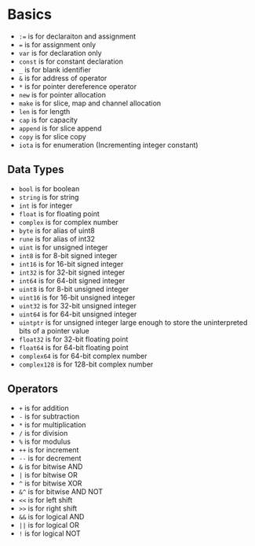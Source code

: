 # Basics

* ```:=``` is for declaraiton and assignment
* ```=``` is for assignment only
* ```var``` is for declaration only
* ```const``` is for constant declaration
* ```_``` is for blank identifier
* ```&``` is for address of operator
* ```*``` is for pointer dereference operator
* ```new``` is for pointer allocation
* ```make``` is for slice, map and channel allocation
* ```len``` is for length
* ```cap``` is for capacity
* ```append``` is for slice append
* ```copy``` is for slice copy
* `iota` is for enumeration (Incrementing integer constant)

## Data Types

* ```bool``` is for boolean
* ```string``` is for string
* ```int``` is for integer
* ```float``` is for floating point
* ```complex``` is for complex number
* ```byte``` is for alias of uint8
* ```rune``` is for alias of int32
* ```uint``` is for unsigned integer
* ```int8``` is for 8-bit signed integer
* ```int16``` is for 16-bit signed integer
* ```int32``` is for 32-bit signed integer
* ```int64``` is for 64-bit signed integer
* ```uint8``` is for 8-bit unsigned integer
* ```uint16``` is for 16-bit unsigned integer
* ```uint32``` is for 32-bit unsigned integer
* ```uint64``` is for 64-bit unsigned integer
* ```uintptr``` is for unsigned integer large enough to store the uninterpreted bits of a pointer value
* ```float32``` is for 32-bit floating point
* ```float64``` is for 64-bit floating point
* ```complex64``` is for 64-bit complex number
* ```complex128``` is for 128-bit complex number

## Operators

* ```+``` is for addition
* ```-``` is for subtraction
* ```*``` is for multiplication
* ```/``` is for division
* ```%``` is for modulus
* ```++``` is for increment
* ```--``` is for decrement
* ```&``` is for bitwise AND
* ```|``` is for bitwise OR
* ```^``` is for bitwise XOR
* ```&^``` is for bitwise AND NOT
* ```<<``` is for left shift
* ```>>``` is for right shift
* ```&&``` is for logical AND
* ```||``` is for logical OR
* ```!``` is for logical NOT
